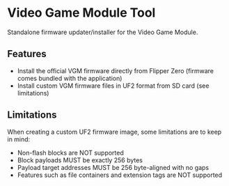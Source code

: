 # Video Game Module Tool

Standalone firmware updater/installer for the Video Game Module.

## Features

- Install the official VGM firmware directly from Flipper Zero (firmware comes bundled with the application)
- Install custom VGM firmware files in UF2 format from SD card (see limitations)

## Limitations

When creating a custom UF2 firmware image, some limitations are to keep in mind:

- Non-flash blocks are NOT supported
- Block payloads MUST be exactly 256 bytes
- Payload target addresses MUST be 256 byte-aligned with no gaps
- Features such as file containers and extension tags are NOT supported
